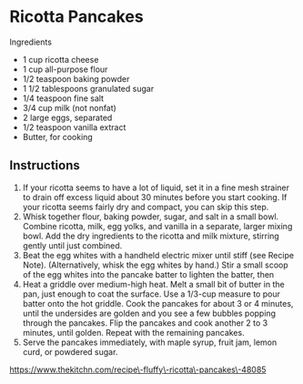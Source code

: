 # Ricotta Pancakes

Ingredients

- 1 cup ricotta cheese
- 1 cup all\-purpose flour
- 1/2 teaspoon baking powder
- 1 1/2 tablespoons granulated sugar
- 1/4 teaspoon fine salt
- 3/4 cup milk \(not nonfat\)
- 2 large eggs, separated
- 1/2 teaspoon vanilla extract
- Butter, for cooking

## Instructions

1. If your ricotta seems to have a lot of liquid, set it in a fine mesh strainer to drain off excess liquid about 30 minutes before you start cooking. If your ricotta seems fairly dry and compact, you can skip this step.
2. Whisk together flour, baking powder, sugar, and salt in a small bowl. Combine ricotta, milk, egg yolks, and vanilla in a separate, larger mixing bowl. Add the dry ingredients to the ricotta and milk mixture, stirring gently until just combined.
3. Beat the egg whites with a handheld electric mixer until stiff \(see Recipe Note\). \(Alternatively, whisk the egg whites by hand.\) Stir a small scoop of the egg whites into the pancake batter to lighten the batter, then 
4. Heat a griddle over medium\-high heat. Melt a small bit of butter in the pan, just enough to coat the surface. Use a 1/3\-cup measure to pour batter onto the hot griddle. Cook the pancakes for about 3 or 4 minutes, until the undersides are golden and you see a few bubbles popping through the pancakes. Flip the pancakes and cook another 2 to 3 minutes, until golden. Repeat with the remaining pancakes.
5. Serve the pancakes immediately, with maple syrup, fruit jam, lemon curd, or powdered sugar.

https://www.thekitchn.com/recipe\-fluffy\-ricotta\-pancakes\-48085
